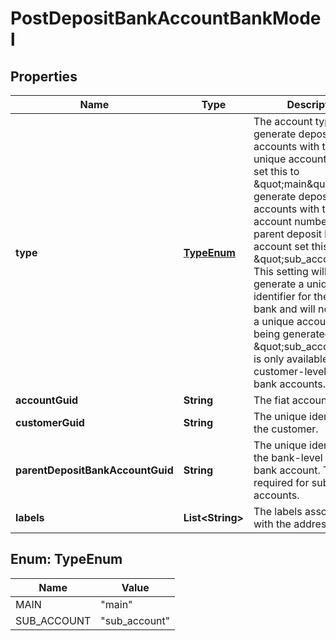 

# PostDepositBankAccountBankModel


## Properties

| Name | Type | Description | Notes |
|------------ | ------------- | ------------- | -------------|
|**type** | [**TypeEnum**](#TypeEnum) | The account type. To generate deposit bank accounts with their own unique account number set this to \&quot;main\&quot;. To generate deposit bank accounts with the same account number as the parent deposit bank account set this to \&quot;sub_account\&quot;. This setting will only generate a unique identifier for the deposit bank and will not result in a unique account number being generated. \&quot;sub_account\&quot; is only  available for customer-level deposit bank accounts. |  [optional] |
|**accountGuid** | **String** | The fiat account guid. |  |
|**customerGuid** | **String** | The unique identifier for the customer. |  [optional] |
|**parentDepositBankAccountGuid** | **String** | The unique identifier for the bank-level deposit bank account. This is only required for sub-accounts. |  [optional] |
|**labels** | **List&lt;String&gt;** | The labels associated with the address. |  [optional] |



## Enum: TypeEnum

| Name | Value |
|---- | -----|
| MAIN | &quot;main&quot; |
| SUB_ACCOUNT | &quot;sub_account&quot; |




